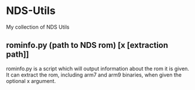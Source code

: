 # NDS-Utils

My collection of NDS Utils

## rominfo.py (path to NDS rom) [x [extraction path]]
rominfo.py is a script which will output information about the rom it is given.  It can extract the rom, including arm7 and arm9 binaries, when given the optional x argument. 